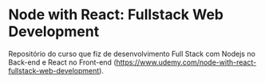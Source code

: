 # Node with React: Fullstack Web Development

Repositório do curso que fiz de desenvolvimento Full Stack com Nodejs no Back-end
e React no Front-end (https://www.udemy.com/node-with-react-fullstack-web-development).
